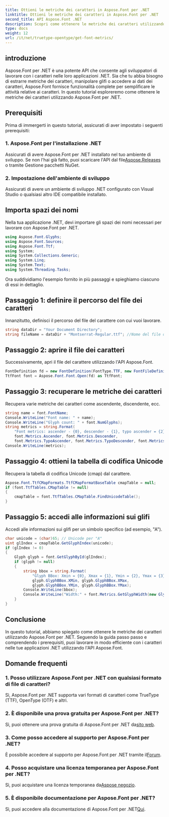```yaml
---
title: Ottieni le metriche dei caratteri in Aspose.Font per .NET
linktitle: Ottieni le metriche dei caratteri in Aspose.Font per .NET
second_title: API Aspose.Font .NET
description: Scopri come ottenere le metriche dei caratteri utilizzando Aspose.Font per .NET. Guida passo passo con esempi di codice. Prerequisiti e domande frequenti inclusi. #Aspose #Font
type: docs
weight: 12
url: /it/net/truetype-opentype/get-font-metrics/
---
```

## introduzione
Aspose.Font per .NET è una potente API che consente agli sviluppatori di lavorare con i caratteri nelle loro applicazioni .NET. Sia che tu abbia bisogno di estrarre metriche dei caratteri, manipolare glifi o accedere ai dati dei caratteri, Aspose.Font fornisce funzionalità complete per semplificare le attività relative ai caratteri. In questo tutorial esploreremo come ottenere le metriche dei caratteri utilizzando Aspose.Font per .NET.
## Prerequisiti
Prima di immergerti in questo tutorial, assicurati di aver impostato i seguenti prerequisiti:
### 1. Aspose.Font per l'installazione .NET
 Assicurati di avere Aspose.Font per .NET installato nel tuo ambiente di sviluppo. Se non l'hai già fatto, puoi scaricare l'API dal file[Aspose.Releases](https://releases.aspose.com/font/net/) o tramite Gestione pacchetti NuGet.
### 2. Impostazione dell'ambiente di sviluppo
Assicurati di avere un ambiente di sviluppo .NET configurato con Visual Studio o qualsiasi altro IDE compatibile installato.

## Importa spazi dei nomi
Nella tua applicazione .NET, devi importare gli spazi dei nomi necessari per lavorare con Aspose.Font per .NET.
```csharp
using Aspose.Font.Glyphs;
using Aspose.Font.Sources;
using Aspose.Font.Ttf;
using System;
using System.Collections.Generic;
using System.Linq;
using System.Text;
using System.Threading.Tasks;
```
Ora suddividiamo l'esempio fornito in più passaggi e spieghiamo ciascuno di essi in dettaglio.
## Passaggio 1: definire il percorso del file dei caratteri
Innanzitutto, definisci il percorso del file del carattere con cui vuoi lavorare.
```csharp
string dataDir = "Your Document Directory";
string fileName = dataDir + "Montserrat-Regular.ttf"; //Nome del file del carattere con percorso completo
```
## Passaggio 2: aprire il file dei caratteri
Successivamente, apri il file del carattere utilizzando l'API Aspose.Font.
```csharp
FontDefinition fd = new FontDefinition(FontType.TTF, new FontFileDefinition("ttf", new FileSystemStreamSource(fileName)));
TtfFont font = Aspose.Font.Font.Open(fd) as TtfFont;
```
## Passaggio 3: recuperare le metriche dei caratteri
Recupera varie metriche dei caratteri come ascendente, discendente, ecc.
```csharp
string name = font.FontName;
Console.WriteLine("Font name: " + name);
Console.WriteLine("Glyph count: " + font.NumGlyphs);
string metrics = string.Format(
    "Font metrics: ascender - {0}, descender - {1}, typo ascender = {2}, typo descender = {3}, UnitsPerEm = {4}",
    font.Metrics.Ascender, font.Metrics.Descender,
    font.Metrics.TypoAscender, font.Metrics.TypoDescender, font.Metrics.UnitsPerEM);
Console.WriteLine(metrics);
```
## Passaggio 4: ottieni la tabella di codifica Unicode
Recupera la tabella di codifica Unicode (cmap) dal carattere.
```csharp
Aspose.Font.TtfCMapFormats.TtfCMapFormatBaseTable cmapTable = null;
if (font.TtfTables.CMapTable != null)
{
    cmapTable = font.TtfTables.CMapTable.FindUnicodeTable();
}
```
## Passaggio 5: accedi alle informazioni sui glifi
Accedi alle informazioni sui glifi per un simbolo specifico (ad esempio, "A").
```csharp
char unicode = (char)65; // Unicode per "A"
uint glIndex = cmapTable.GetGlyphIndex(unicode);
if (glIndex != 0)
{
    Glyph glyph = font.GetGlyphById(glIndex);
    if (glyph != null)
    {
        string bbox = string.Format(
            "Glyph BBox: Xmin = {0}, Xmax = {1}, Ymin = {2}, Ymax = {3}",
            glyph.GlyphBBox.XMin, glyph.GlyphBBox.XMax,
            glyph.GlyphBBox.YMin, glyph.GlyphBBox.YMax);
        Console.WriteLine(bbox);
        Console.WriteLine("Width:" + font.Metrics.GetGlyphWidth(new GlyphUInt32Id(glIndex)));
    }
}
```
## Conclusione
In questo tutorial, abbiamo spiegato come ottenere le metriche dei caratteri utilizzando Aspose.Font per .NET. Seguendo la guida passo passo e comprendendo i prerequisiti, puoi lavorare in modo efficiente con i caratteri nelle tue applicazioni .NET utilizzando l'API Aspose.Font.
## Domande frequenti
### 1. Posso utilizzare Aspose.Font per .NET con qualsiasi formato di file di caratteri?
Sì, Aspose.Font per .NET supporta vari formati di caratteri come TrueType (TTF), OpenType (OTF) e altri.
### 2. È disponibile una prova gratuita per Aspose.Font per .NET?
 Sì, puoi ottenere una prova gratuita di Aspose.Font per .NET da[sito web](https://releases.aspose.com/).
### 3. Come posso accedere al supporto per Aspose.Font per .NET?
 È possibile accedere al supporto per Aspose.Font per .NET tramite il[Forum](https://forum.aspose.com/c/font/41).
### 4. Posso acquistare una licenza temporanea per Aspose.Font per .NET?
 Sì, puoi acquistare una licenza temporanea da[Aspose negozio](https://purchase.aspose.com/temporary-license/).
### 5. È disponibile documentazione per Aspose.Font per .NET?
 Sì, puoi accedere alla documentazione di Aspose.Font per .NET[Qui](https://reference.aspose.com/font/net/).
